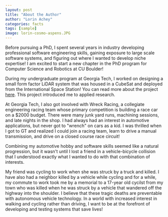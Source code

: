 ```yaml
---
layout: post
title: "About the Author"
author: "Lorin Achey"
categories: facts
tags: [sample]
image: lorin-cosmo-aspens.JPG
---
```


Before pursuing a PhD, I spent several years in industry developing professional software engineering skills, gaining exposure to large scale software systems, and figuring out where I wanted to develop niche expertise! I am excited to start a new chapter in the PhD program for Computer Science and Robotics at CU Boulder!

During my undergraduate program at Georgia Tech, I worked on designing a small form factor LiDAR system that was housed in a CubeSat and deployed from the International Space Station! You can read more about the project [here](http://www.ssdl.gatech.edu/research/projects/tethering-and-ranging-mission-georgia-institute-technology-targit). This project introduced me to applied research.

At Georgia Tech, I also got involved with Wreck Racing, a collegiate engineering racing team whose primary competition is building a race car on a $2000 budget. There were many junk yard runs, machining sessions, and late nights in the shop. I had always had an interest in automotive applications, but never got to "wrench" on cars as a kid. I was thrilled when I got to GT and realized I could join a racing team, learn to drive a manual transmission, and drive on a closed course race circuit!

Combining my automotive hobby and software skills seemed like a natural progression, but it wasn't until I lost a friend in a vehicle-bicycle collision that I understood exactly what I wanted to do with that combination of interests.

My friend was cycling to work when she was struck by a truck and killed. I have also had a neighbor killed by a vehicle while cycling and for a while, my commute to work took me by a memorial to a 17-year old cycilst from my town who was killed when he was struck by a vehicle that wandered off the highway into the shoulder. I believe that these tragic deaths are preventable with autonomous vehicle technology. In a world with increased interest in walking and cycling rather than driving, I want to be at the forefront of developing and testing systems that save lives!


